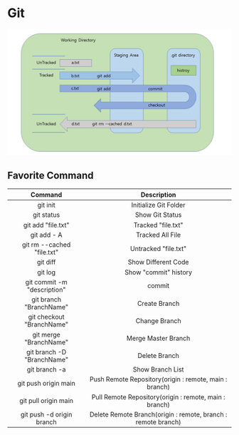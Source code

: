 # Git

![Git progress](https://github.com/lastsky20/practice/blob/master/git%20progress.jpg?raw=true)


## Favorite Command
| Command | Description|
|:--:|:--:|
|git init | Initialize Git Folder |
|git status | Show Git Status |
|git add "file.txt" | Tracked "file.txt" |
|git add - A | Tracked All File |
|git rm --cached "file.txt" |Untracked "file.txt"|
|git diff | Show Different Code |
|git log | Show "commit" history |
| git commit -m "description" | commit |
| git branch "BranchName" | Create Branch |
| git checkout "BranchName" | Change Branch |
| git merge "BranchName" | Merge Master Branch |
| git branch -D "BranchName" | Delete Branch |
| git branch -a | Show Branch List |
| git push origin main | Push Remote Repository(origin : remote, main : branch)|
| git pull origin main | Pull Remote Repository(origin : remote, main : branch)|
| git push -d origin branch | Delete Remote Branch(origin : remote, branch : remote branch)